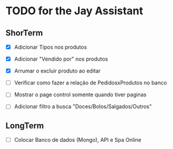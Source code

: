 # TODO for the Jay Assistant

## ShorTerm
- [x] Adicionar Tipos nos produtos
- [x] Adicionar "Vendido por" nos produtos
- [x] Arrumar o excluir produto ao editar
- [ ] Verificar como fazer a relação de PedidosxProdutos no banco
- [ ] Mostrar o page control somente quando tiver paginas
- [ ] Adicionar filtro a busca "Doces/Bolos/Salgados/Outros"


## LongTerm
- [ ] Colocar Banco de dados (Mongo), API e Spa Online